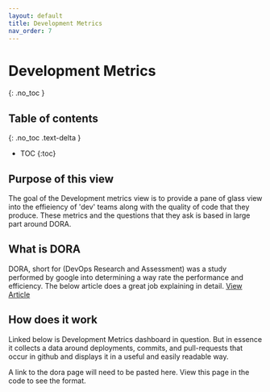 ```yaml
---
layout: default
title: Development Metrics
nav_order: 7
---
```


# Development Metrics
{: .no_toc }

## Table of contents
{: .no_toc .text-delta }

- TOC
{:toc}

## Purpose of this view
The goal of the Development metrics view is to provide a pane of glass view into the effieiency of 'dev' teams along with the quality of code that they produce. These metrics and the questions that they ask is based in large part around DORA.

## What is DORA
DORA, short for (DevOps Research and Assessment) was a study performed by google into determining a way rate the performance and efficiency. The below article does a great job explaining in detail.
[View Article](https://www.leanix.net/en/wiki/vsm/dora-metrics)

## How does it work
Linked below is Development Metrics dashboard in question. But in essence it collects a data around deployments, commits, and pull-requests that occur in github and displays it in a useful and easily readable way.

A link to the dora page will need to be pasted here. View this page in the code to see the format.

<!-- [View Development Metrics](https://ideal-engine-7242f556.pages.github.io/dora/) -->

